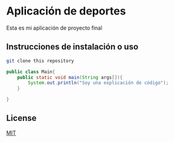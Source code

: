 # Aplicación de deportes

Esta es mi aplicación de proyecto final

## Instrucciones de instalación o uso

```bash
git clone this repository
```

```java
public class Main{
    public static void main(String args[]){
        System.out.println("Soy una explicación de código");
    }

}
```

## License
[MIT](https://choosealicense.com/licenses/mit/)